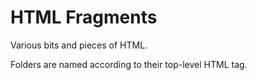 # HTML Fragments

Various bits and pieces of HTML.

Folders are named according to their top-level HTML tag.